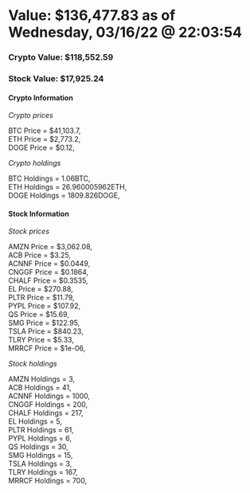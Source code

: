 # Value: $136,477.83 as of Wednesday, 03/16/22 @ 22:03:54 

### Crypto Value: $118,552.59

### Stock Value: $17,925.24

#### Crypto Information 
*Crypto prices* 

BTC Price = $41,103.7,  
ETH Price = $2,773.2,  
DOGE Price = $0.12,  


*Crypto holdings* 

BTC Holdings = 1.06BTC,  
ETH Holdings = 26.960005962ETH,  
DOGE Holdings = 1809.826DOGE,  


#### Stock Information 

*Stock prices* 

AMZN Price = $3,062.08,  
ACB Price = $3.25,  
ACNNF Price = $0.0449,  
CNGGF Price = $0.1864,  
CHALF Price = $0.3535,  
EL Price = $270.88,  
PLTR Price = $11.79,  
PYPL Price = $107.92,  
QS Price = $15.69,  
SMG Price = $122.95,  
TSLA Price = $840.23,  
TLRY Price = $5.33,  
MRRCF Price = $1e-06,  


*Stock holdings* 

AMZN Holdings = 3,  
ACB Holdings = 41,  
ACNNF Holdings = 1000,  
CNGGF Holdings = 200,  
CHALF Holdings = 217,  
EL Holdings = 5,  
PLTR Holdings = 61,  
PYPL Holdings = 6,  
QS Holdings = 30,  
SMG Holdings = 15,  
TSLA Holdings = 3,  
TLRY Holdings = 167,  
MRRCF Holdings = 700,  



